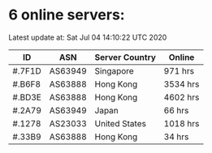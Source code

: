 # 6 online servers:

Latest update at: Sat Jul 04 14:10:22 UTC 2020

| ID | ASN | Server Country | Online |
| -- | --- | -------------- | ------ |
| #.7F1D | AS63949 | Singapore | 971 hrs |
| #.B6F8 | AS63888 | Hong Kong | 3534 hrs |
| #.BD3E | AS63888 | Hong Kong | 4602 hrs |
| #.2A79 | AS63949 | Japan | 66 hrs |
| #.1278 | AS23033 | United States | 1018 hrs |
| #.33B9 | AS63888 | Hong Kong | 34 hrs |

